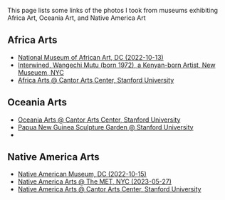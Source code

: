 
This page lists some links of the photos I took from museums exhibiting Africa Art, Oceania Art, and Native America Art
## Africa Arts
* [National Museum of African Art, DC (2022-10-13)](https://photos.app.goo.gl/nASLMfMz8mphLtY76)
* [Interwined, Wangechi Mutu (born 1972), a Kenyan-born Artist, New Museuem, NYC](https://photos.app.goo.gl/JRSqBzhUFpmqej2m8)
* [Africa Arts @ Cantor Arts Center, Stanford University](https://photos.app.goo.gl/S9jkUDQLQ6HmySVn9)

## Oceania Arts
* [Oceania Arts @ Cantor Arts Center, Stanford University](https://photos.app.goo.gl/gKNrzmYmQknoPzpW8)
* [Papua New Guinea Sculpture Garden @ Stanford University](https://photos.app.goo.gl/u4uq7gKx9Ykkdjtf7)
* 
## Native America Arts
* [Native American Museum, DC (2022-10-15)](https://photos.app.goo.gl/3kaV74RzEwgcXdFz5)
* [Native America Arts @ The MET, NYC (2023-05-27)](https://photos.app.goo.gl/i8YMPP1mgYHzRBkd8)
* [Native America Arts @ Cantor Arts Center, Stanford University](https://photos.app.goo.gl/TRamqaRQTd34YCFH6)
